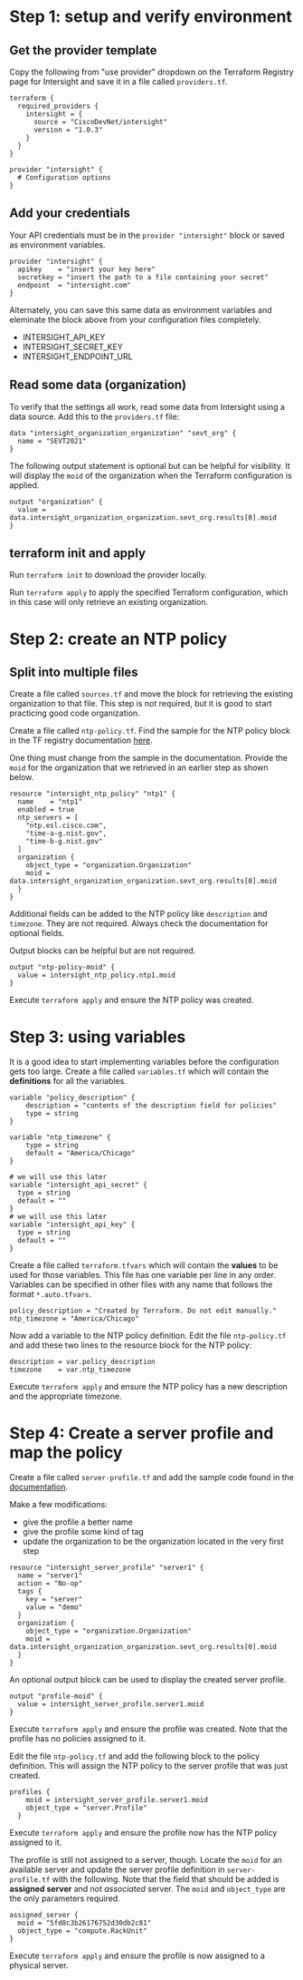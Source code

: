 # Step 1: setup and verify environment

## Get the provider template

Copy the following from "use provider" dropdown on the Terraform Registry page for Intersight and save it in a file called `providers.tf`.
```
terraform {
  required_providers {
    intersight = {
      source = "CiscoDevNet/intersight"
      version = "1.0.3"
    }
  }
}

provider "intersight" {
  # Configuration options
}
```

## Add your credentials

Your API credentials must be in the `provider "intersight"` block or saved as environment variables.

```
provider "intersight" {
  apikey    = "insert your key here"
  secretkey = "insert the path to a file containing your secret"
  endpoint  = "intersight.com"
}
```

Alternately, you can save this same data as environment variables and eleminate the block above from your configuration files completely.
* INTERSIGHT_API_KEY
* INTERSIGHT_SECRET_KEY
* INTERSIGHT_ENDPOINT_URL

## Read some data (organization)

To verify that the settings all work, read some data from Intersight using a data source. Add this to the `providers.tf` file:

```
data "intersight_organization_organization" "sevt_org" {
  name = "SEVT2021"
}
```
The following output statement is optional but can be helpful for visibility. It will display the `moid` of the organization when the Terraform configuration is applied.
```
output "organization" {
  value = data.intersight_organization_organization.sevt_org.results[0].moid
}
```
## terraform init and apply

Run `terraform init` to download the provider locally.

Run `terraform apply` to apply the specified Terraform configuration, which in this case will only retrieve an existing organization.


# Step 2: create an NTP policy

## Split into multiple files

Create a file called `sources.tf` and move the block for retrieving the existing organization to that file. This step is not required, but it is good to start practicing good code organization.

Create a file called `ntp-policy.tf`. Find the sample for the NTP policy block in the TF registry documentation [here](https://registry.terraform.io/providers/CiscoDevNet/intersight/latest/docs/resources/ntp_policy). 

One thing must change from the sample in the documentation. Provide the `moid` for the organization that we retrieved in an earlier step as shown below.

```
resource "intersight_ntp_policy" "ntp1" {
  name    = "ntp1"
  enabled = true
  ntp_servers = [
    "ntp.esl.cisco.com",
    "time-a-g.nist.gov",
    "time-b-g.nist.gov"
  ]
  organization {
    object_type = "organization.Organization"
    moid = data.intersight_organization_organization.sevt_org.results[0].moid
  }
}
```
Additional fields can be added to the NTP policy like `description` and `timezone`. They are not required. Always check the documentation for optional fields.

Output blocks can be helpful but are not required.
```
output "ntp-policy-moid" {
  value = intersight_ntp_policy.ntp1.moid
}
```
Execute `terraform apply` and ensure the NTP policy was created.

# Step 3: using variables

It is a good idea to start implementing variables before the configuration gets too large. Create a file called `variables.tf` which will contain the **definitions** for all the variables.

```
variable "policy_description" {
    description = "contents of the description field for policies"
    type = string
}

variable "ntp_timezone" {
    type = string
    default = "America/Chicago"
}

# we will use this later
variable "intersight_api_secret" {
  type = string
  default = ""
}
# we will use this later
variable "intersight_api_key" {
  type = string
  default = ""
}
```

Create a file called `terraform.tfvars` which will contain the **values** to be used for those variables. This file has one variable per line in any order. Variables can be specified in other files with any name that follows the format `*.auto.tfvars`.

```
policy_description = "Created by Terraform. Do not edit manually."
ntp_timezone = "America/Chicago"
```

Now add a variable to the NTP policy definition. Edit the file `ntp-policy.tf` and add these two lines to the resource block for the NTP policy:

```
description = var.policy_description
timezone    = var.ntp_timezone
```

Execute `terraform apply` and ensure the NTP policy has a new description and the appropriate timezone.

# Step 4: Create a server profile and map the policy

Create a file called `server-profile.tf` and add the sample code found in the [documentation](https://registry.terraform.io/providers/CiscoDevNet/intersight/latest/docs/resources/server_profile).

Make a few modifications:
* give the profile a better name
* give the profile some kind of tag
* update the organization to be the organization located in the very first step

```
resource "intersight_server_profile" "server1" {
  name = "server1"
  action = "No-op"
  tags {
    key = "server"
    value = "demo"
  }
  organization {
    object_type = "organization.Organization"
    moid = data.intersight_organization_organization.sevt_org.results[0].moid
  }
}
```

An optional output block can be used to display the created server profile.

```
output "profile-moid" {
  value = intersight_server_profile.server1.moid
}
```
Execute `terraform apply` and ensure the profile was created. Note that the profile has no policies assigned to it.

Edit the file `ntp-policy.tf` and add the following block to the policy definition. This will assign the NTP policy to the server profile that was just created.

```
profiles {
    moid = intersight_server_profile.server1.moid
    object_type = "server.Profile"
  }
```
Execute `terraform apply` and ensure the profile now has the NTP policy assigned to it.

The profile is still not assigned to a server, though. Locate the `moid` for an available server and update the server profile definition in `server-profile.tf` with the following. Note that the field that should be added is **assigned server** and not *associated* server. The `moid` and `object_type` are the only parameters required.

```
assigned_server {
  moid = "5fd8c3b26176752d30db2c81"
  object_type = "compute.RackUnit"
}
```
Execute `terraform apply` and ensure the profile is now assigned to a physical server.
